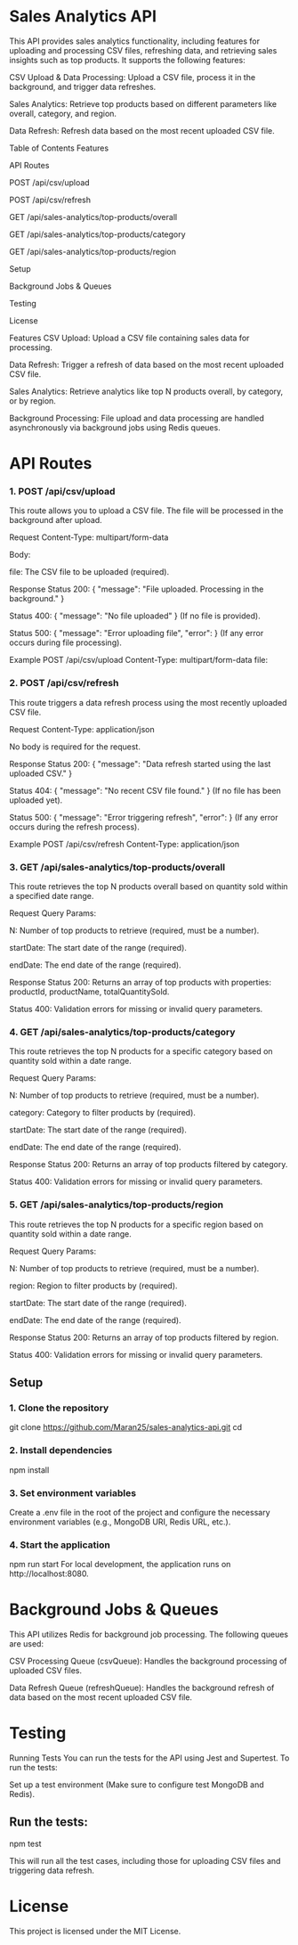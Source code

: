 # Sales Analytics API
This API provides sales analytics functionality, including features for uploading and processing CSV files, refreshing data, and retrieving sales insights such as top products. It supports the following features:

CSV Upload & Data Processing: Upload a CSV file, process it in the background, and trigger data refreshes.

Sales Analytics: Retrieve top products based on different parameters like overall, category, and region.

Data Refresh: Refresh data based on the most recent uploaded CSV file.

Table of Contents
Features

API Routes

POST /api/csv/upload

POST /api/csv/refresh

GET /api/sales-analytics/top-products/overall

GET /api/sales-analytics/top-products/category

GET /api/sales-analytics/top-products/region

Setup

Background Jobs & Queues

Testing

License

Features
CSV Upload: Upload a CSV file containing sales data for processing.

Data Refresh: Trigger a refresh of data based on the most recent uploaded CSV file.

Sales Analytics: Retrieve analytics like top N products overall, by category, or by region.

Background Processing: File upload and data processing are handled asynchronously via background jobs using Redis queues.

# API Routes
### 1. POST /api/csv/upload
This route allows you to upload a CSV file. The file will be processed in the background after upload.

Request
Content-Type: multipart/form-data

Body:

file: The CSV file to be uploaded (required).

Response
Status 200: { "message": "File uploaded. Processing in the background." }

Status 400: { "message": "No file uploaded" } (If no file is provided).

Status 500: { "message": "Error uploading file", "error": <error details> } (If any error occurs during file processing).

Example
POST /api/csv/upload
Content-Type: multipart/form-data
file: <CSV File>
### 2. POST /api/csv/refresh
This route triggers a data refresh process using the most recently uploaded CSV file.

Request
Content-Type: application/json

No body is required for the request.

Response
Status 200: { "message": "Data refresh started using the last uploaded CSV." }

Status 404: { "message": "No recent CSV file found." } (If no file has been uploaded yet).

Status 500: { "message": "Error triggering refresh", "error": <error details> } (If any error occurs during the refresh process).

Example
POST /api/csv/refresh
Content-Type: application/json
### 3. GET /api/sales-analytics/top-products/overall
This route retrieves the top N products overall based on quantity sold within a specified date range.

Request
Query Params:

N: Number of top products to retrieve (required, must be a number).

startDate: The start date of the range (required).

endDate: The end date of the range (required).

Response
Status 200: Returns an array of top products with properties: productId, productName, totalQuantitySold.

Status 400: Validation errors for missing or invalid query parameters.

### 4. GET /api/sales-analytics/top-products/category
This route retrieves the top N products for a specific category based on quantity sold within a date range.

Request
Query Params:

N: Number of top products to retrieve (required, must be a number).

category: Category to filter products by (required).

startDate: The start date of the range (required).

endDate: The end date of the range (required).

Response
Status 200: Returns an array of top products filtered by category.

Status 400: Validation errors for missing or invalid query parameters.

### 5. GET /api/sales-analytics/top-products/region
This route retrieves the top N products for a specific region based on quantity sold within a date range.

Request
Query Params:

N: Number of top products to retrieve (required, must be a number).

region: Region to filter products by (required).

startDate: The start date of the range (required).

endDate: The end date of the range (required).

Response
Status 200: Returns an array of top products filtered by region.

Status 400: Validation errors for missing or invalid query parameters.

## Setup
### 1. Clone the repository
git clone https://github.com/Maran25/sales-analytics-api.git
cd [<repo-directory>](https://github.com/Maran25/sales-analytics-api.git)

### 2. Install dependencies

npm install
### 3. Set environment variables
Create a .env file in the root of the project and configure the necessary environment variables (e.g., MongoDB URI, Redis URL, etc.).

### 4. Start the application

npm run start
For local development, the application runs on http://localhost:8080.

# Background Jobs & Queues

This API utilizes Redis for background job processing. The following queues are used:

CSV Processing Queue (csvQueue): Handles the background processing of uploaded CSV files.

Data Refresh Queue (refreshQueue): Handles the background refresh of data based on the most recent uploaded CSV file.

# Testing
Running Tests
You can run the tests for the API using Jest and Supertest. To run the tests:

Set up a test environment (Make sure to configure test MongoDB and Redis).

## Run the tests:

npm test

This will run all the test cases, including those for uploading CSV files and triggering data refresh.

# License
This project is licensed under the MIT License.